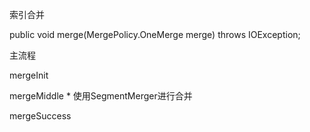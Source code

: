 索引合并

public void merge(MergePolicy.OneMerge merge) throws IOException;

主流程

mergeInit

mergeMiddle
	* 使用SegmentMerger进行合并
	
mergeSuccess